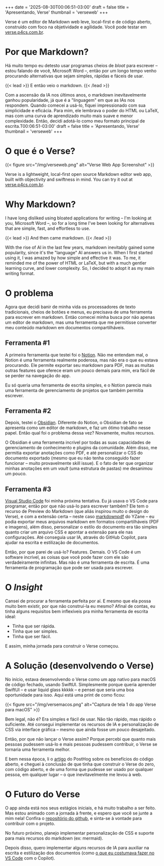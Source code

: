 +++
date = '2025-08-30T00:06:51-03:00'
draft = false
title = 'Apresentando, Verse'
thumbnail = 'verseweb'
+++

Verse é um editor de Markdown web leve, local-first e de código aberto, construído com foco na objetividade e agilidade. Você pode testar em [verse.p4cs.com.br](https://verse.p4cs.com.br).

# Por que Markdown?

Há muito tempo eu detesto usar programas cheios de _bloat_ para escrever – estou falando de você, Microsoft Word –, então por um longo tempo venho procurando alternativas que sejam simples, rápidas e fáceis de usar.

{{< lead >}}
E então veio o markdown.
{{< /lead >}}

Com a ascensão da IA nos últimos anos, o markdown inevitavelmente ganhou popularidade, já que é a "linguagem" em que as IAs nos respondem. Quando comecei a usá-lo, fiquei impressionado com sua simplicidade e eficácia. Para mim, ele lembrava o poder do HTML ou LaTeX, mas com uma curva de aprendizado muito mais suave e menor complexidade. Então, decidi adotá-lo como meu formato principal de escrita.T00:06:51-03:00'
draft = false
title = 'Apresentando, Verse'
thumbnail = 'verseweb'
+++

# O que é o Verse?

{{< figure src="/img/verseweb.png" alt="Verse Web App Screenshot" >}}

Verse is a lightweight, local-first open source Markdown editor web app, built with objectivity and swiftness in mind. You can try it out at [verse.p4cs.com.br](https://verse.p4cs.com.br).

# Why Markdown?

I have long disliked using bloated applications for writing – I'm looking at you, Microsoft Word –, so for a long time I've been looking for alternatives that are simple, fast, and effortless to use.

{{< lead >}}
And then came markdown.
{{< /lead >}}

With the rise of AI in the last few years, markdown inevitably gained some popularity, since it's the "language" AI answers us in. When I first started using it, I was amazed by how simple and effective it was. To me, it reminded me of the power of HTML or LaTeX, but with a much gentler learning curve, and lower complexity. So, I decided to adopt it as my main writing format.

# O problema

Agora que decidi banir de minha vida os processadores de texto tradicionais, cheios de botões e menus, eu precisava de uma ferramenta para escrever em markdown. Então comecei minha busca por não apenas um editor de markdown, mas uma ferramenta que me permitisse converter meu conteúdo markdown em documentos compartilháveis.

## Ferramenta #1

A primeira ferramenta que testei foi o [Notion](https://www.notion.so/). Não me entendam mal, o Notion é uma ferramenta realmente poderosa, mas não era o que eu estava procurando. Ele permite exportar seu markdown para PDF, mas as muitas outras features que oferece eram um pouco demais para mim, era fácil de se perder na navegação do app.

Eu só queria uma ferramenta de escrita simples, e o Notion parecia mais uma ferramenta de gerenciamento de projetos que também permitia escrever.

## Ferramenta #2

Depois, testei o [Obsidian](https://obsidian.md/). Diferente do Notion, o Obsidian de fato se apresenta como um editor de markdown, e faz um ótimo trabalho nesse papel. Então qual foi o problema dessa vez? Novamente, muitos recursos.

O Obsidian é uma ferramenta incrível por todas as suas capacidades de gerenciamento de conhecimento e plugins da comunidade. Além disso, me permitia exportar anotações como PDF, e até personalizar o CSS do documento exportado (mesmo que eu não tenha conseguido fazer funcionar – muito provavelmente skill issue). E o fato de ter que organizar minhas anotações em um _vault_ (uma estrutura de pastas) me desanimou um pouco.

## Ferramenta #3

[Visual Studio Code](https://code.visualstudio.com/) foi minha próxima tentativa. Eu já usava o VS Code para programar, então por que não usá-lo para escrever também? Ele tem o recurso de Preview do Markdown (que aliás inspirou muito o design do Verse), e com a extensão certa – neste caso [markdownpdf](https://github.com/yzane/vscode-markdown-pdf) do YZane – eu podia exportar meus arquivos markdown em formatos compartilháveis (PDF e imagens), além disso, personalizar o estilo do documento era tão simples quanto criar um arquivo CSS e apontar a extensão para ele nas configurações. Até conseguia usar IA, através do GitHub Copilot, para ajudar na escrita e estilização de documentos.

Então, por que parei de usá-lo? Features. Demais. O VS Code é um software incrível, as coisas que você pode fazer com ele são verdadeiramente infinitas. Mas não é uma ferramenta de escrita. É uma ferramenta de programação que pode ser usada para escrever.

# O _Insight_

Cansei de procurar a ferramenta perfeita por aí. E mesmo que ela possa muito bem existir, por que não construí-la eu mesmo? Afinal de contas, eu tinha alguns requisitos bem inflexíveis pra minha ferramenta de escrita ideal:

- Tinha que ser rápida.
- Tinha que ser simples.
- Tinha que ser fácil.

E assim, minha jornada para construir o Verse começou.

# A Solução (desenvolvendo o Verse)

No início, estava desenvolvendo o Verse como um app nativo para macOS de código fechado, usando SwiftUI. Simplesmente porque queria aprender SwiftUI – e usar liquid glass kkkkk – e pensei que seria uma boa oportunidade para isso. Aqui está uma print de como ficou:

{{< figure src="/img/versemacos.png" alt="Captura de tela 1 do app Verse para macOS" >}}

Bem legal, não é? Era simples e fácil de usar. Não tão rápido, mas rápido o suficiente. Até consegui implementar os recursos de IA e personalização de CSS via interface gráfica – mesmo que ainda fosse um pouco desajeitado.

Então, por que não lançar o Verse assim? Porque percebi que quanto mais pessoas pudessem usá-lo e mais pessoas pudessem contribuir, o Verse se tornaria uma ferramenta melhor.

E bem nessa época, li o [artigo](https://newsletter.posthog.com/p/the-hidden-benefits-of-being-an-open) do PostHog sobre os benefícios do código aberto, e cheguei à conclusão de que tinha que construir o Verse do zero, com código aberto, e de uma forma que pudesse ser usado por qualquer pessoa, em qualquer lugar – o que inevitavelmente me levou à web.

# O Futuro do Verse

O app ainda está nos seus estágios iniciais, e há muito trabalho a ser feito. Mas estou animado com a jornada à frente, e espero que você se junte a mim nela! Confira o [repositório do github](https://github.com/p4cs-974/verse-editor), e sinta-se à vontade para contribuir com o projeto.

No futuro próximo, planejo implementar personalização de CSS e suporte para mais recursos do markdown (ex: mermaid).

Depois disso, quero implementar alguns recursos de IA para auxiliar na escrita e estilização dos documentos (como [o que eu costumava fazer no VS Code](#ferramenta-3) com o Copilot).
